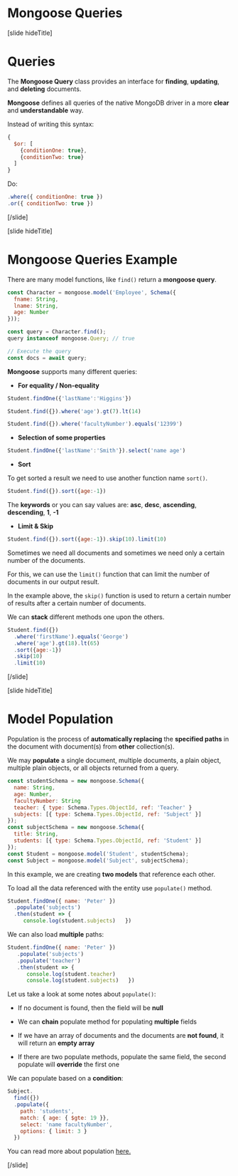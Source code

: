 # Mongoose Queries

[slide hideTitle]
# Queries

The **Mongoose Query** class provides an interface for **finding**, **updating**, and **deleting** documents.

**Mongoose** defines all queries of the native MongoDB driver in a more **clear** and **understandable** way.

Instead of writing this syntax:

``` js
{
  $or: [
    {conditionOne: true},
    {conditionTwo: true}
  ]
}
```

Do:

``` js
.where({ conditionOne: true })
.or({ conditionTwo: true })
```


[/slide]


[slide hideTitle]

# Mongoose Queries Example

There are many model functions, like `find()` return a **mongoose query**.

``` js
const Character = mongoose.model('Employee', Schema({
  fname: String,
  lname: String,
  age: Number
}));

const query = Character.find();
query instanceof mongoose.Query; // true

// Execute the query
const docs = await query;
```

**Mongoose** supports many different queries:

- **For equality / Non-equality**

``` js
Student.findOne({'lastName':'Higgins'})
```

``` js
Student.find({}).where('age').gt(7).lt(14)
```

``` js
Student.find({}).where('facultyNumber').equals('12399')
```

- **Selection of some properties**

```js
Student.findOne({'lastName':'Smith'}).select('name age')
```

- **Sort**

To get sorted a result we need to use another function name `sort()`.

``` js
Student.find({}).sort({age:-1})
```

The **keywords** or you can say values are: **asc**, **desc**, **ascending**, **descending**, **1**, **-1**

- **Limit & Skip**

```js
Student.find({}).sort({age:-1}).skip(10).limit(10)
```

Sometimes we need all documents and sometimes we need only a certain number of the documents.

For this, we can use the `limit()` function that can limit the number of documents in our output result.

In the example above, the `skip()` function is used to return a certain number of results after a certain number of documents.

We can **stack** different methods one upon the others.

``` js
Student.find({})
  .where('firstName').equals('George')
  .where('age').gt(18).lt(65)
  .sort({age:-1})
  .skip(10)
  .limit(10)
```

[/slide]

[slide hideTitle]

# Model Population

Population is the process of **automatically replacing** the **specified paths** in the document with document(s) from **other** collection(s). 

We may **populate** a single document, multiple documents, a plain object, multiple plain objects, or all objects returned from a query.

``` js
const studentSchema = new mongoose.Schema({
  name: String,
  age: Number,
  facultyNumber: String
  teacher: { type: Schema.Types.ObjectId, ref: 'Teacher' }
  subjects: [{ type: Schema.Types.ObjectId, ref: 'Subject' }]
});
const subjectSchema = new mongoose.Schema({
  title: String,
  students: [{ type: Schema.Types.ObjectId, ref: 'Student' }]
});
const Student = mongoose.model('Student', studentSchema);
const Subject = mongoose.model('Subject', subjectSchema);
```

In this example, we are creating **two models** that reference each other.

To load all the data referenced with the entity use `populate()` method.

``` js
Student.findOne({ name: 'Peter' })
  .populate('subjects')
  .then(student => {
     console.log(student.subjects)   })
```

We can also load **multiple** paths:

``` js
Student.findOne({ name: 'Peter' })
   .populate('subjects')
   .populate('teacher')
   .then(student => {
      console.log(student.teacher)
      console.log(student.subjects)   })
```

Let us take a look at some notes about `populate()`:

- If no document is found, then the field will be **null**

- We can **chain** populate method for populating **multiple** fields

- If we have an array of documents and the documents are **not found**, it will return an **empty array**

- If there are two populate methods, populate the same field, the second populate will **override** the first one

We can populate based on a **condition**:

``` js
Subject.
  find({})
  .populate({
    path: 'students',
    match: { age: { $gte: 19 }},
    select: 'name facultyNumber',
    options: { limit: 3 }
  })
```

You can read more about population [here.](mongoosejs.com/docs/populate.html)

[/slide]